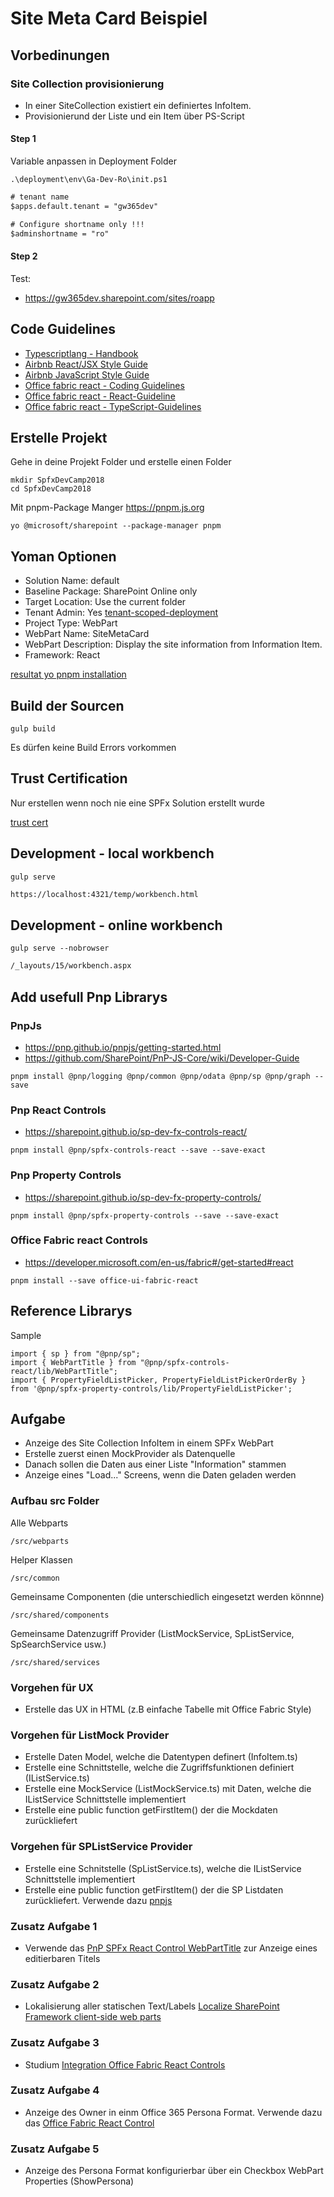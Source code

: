 # Site Meta Card Beispiel

## Vorbedinungen

### Site Collection provisionierung

- In einer SiteCollection existiert ein definiertes InfoItem.
- Provisionierund der Liste und ein Item über PS-Script

#### Step 1
Variable anpassen in Deployment Folder

```bs
.\deployment\env\Ga-Dev-Ro\init.ps1
```

```ps
# tenant name
$apps.default.tenant = "gw365dev"

# Configure shortname only !!!
$adminshortname = "ro"
```

#### Step 2

Test:

- https://gw365dev.sharepoint.com/sites/roapp

## Code Guidelines

- [Typescriptlang - Handbook](https://www.typescriptlang.org/docs/handbook/basic-types.html)
- [Airbnb React/JSX Style Guide](https://github.com/airbnb/javascript/blob/master/react/README.md)
- [Airbnb JavaScript Style Guide](https://github.com/airbnb/javascript)
- [Office fabric react - Coding Guidelines](https://github.com/OfficeDev/office-ui-fabric-react/wiki/Coding-Style)
- [Office fabric react - React-Guideline](https://github.com/OfficeDev/office-ui-fabric-react/wiki/React-Guidelines)
- [Office fabric react - TypeScript-Guidelines](https://github.com/OfficeDev/office-ui-fabric-react/wiki/TypeScript-Guidelines)


## Erstelle Projekt

Gehe in deine Projekt Folder und erstelle einen Folder

```bs
mkdir SpfxDevCamp2018
cd SpfxDevCamp2018
```

Mit pnpm-Package Manger <https://pnpm.js.org>

```bs
yo @microsoft/sharepoint --package-manager pnpm
```

## Yoman Optionen

- Solution Name: default
- Baseline Package: SharePoint Online only
- Target Location: Use the current folder
- Tenant Admin: Yes [tenant-scoped-deployment](https://docs.microsoft.com/en-us/sharepoint/dev/spfx/tenant-scoped-deployment)
- Project Type: WebPart
- WebPart Name: SiteMetaCard
- WebPart Description: Display the site information from Information Item.
- Framework: React

[resultat yo pnpm installation](../../assets/yo-pnpm-installation-1-5-1.png)

## Build der Sourcen

```bs
gulp build
```
Es dürfen keine Build Errors vorkommen

## Trust Certification

Nur erstellen wenn noch nie eine SPFx Solution erstellt wurde

[trust cert](../../assets/gulp-trust-cert.png)

## Development - local workbench

```bs
gulp serve
```

```html
https://localhost:4321/temp/workbench.html
```

## Development - online workbench

```bs
gulp serve --nobrowser
```

```html
/_layouts/15/workbench.aspx
```

## Add usefull Pnp Librarys

### PnpJs

- <https://pnp.github.io/pnpjs/getting-started.html>
- <https://github.com/SharePoint/PnP-JS-Core/wiki/Developer-Guide>

```bs
pnpm install @pnp/logging @pnp/common @pnp/odata @pnp/sp @pnp/graph --save
```

### Pnp React Controls

- <https://sharepoint.github.io/sp-dev-fx-controls-react/>

```bs
pnpm install @pnp/spfx-controls-react --save --save-exact
```

### Pnp Property Controls

- <https://sharepoint.github.io/sp-dev-fx-property-controls/>

```bs
pnpm install @pnp/spfx-property-controls --save --save-exact
```

### Office Fabric react Controls

- <https://developer.microsoft.com/en-us/fabric#/get-started#react>

```bs
pnpm install --save office-ui-fabric-react
```

## Reference Librarys

Sample

```tsx
import { sp } from "@pnp/sp";
import { WebPartTitle } from "@pnp/spfx-controls-react/lib/WebPartTitle";
import { PropertyFieldListPicker, PropertyFieldListPickerOrderBy } from '@pnp/spfx-property-controls/lib/PropertyFieldListPicker';
```

## Aufgabe

- Anzeige des Site Collection InfoItem in einem SPFx WebPart
- Erstelle zuerst einen MockProvider als Datenquelle
- Danach sollen die Daten aus einer Liste "Information" stammen
- Anzeige eines "Load..." Screens, wenn die Daten geladen werden

### Aufbau src Folder

Alle Webparts

```bs
/src/webparts
```

Helper Klassen

```bs
/src/common
```

Gemeinsame Componenten (die unterschiedlich eingesetzt werden könnne)

```bs
/src/shared/components
```

Gemeinsame Datenzugriff Provider (ListMockService, SpListService, SpSearchService usw.)

```bs
/src/shared/services
```

### Vorgehen für UX

- Erstelle das UX in HTML (z.B einfache Tabelle mit Office Fabric Style)

### Vorgehen für ListMock Provider

- Erstelle Daten Model, welche die Datentypen definert (InfoItem.ts)
- Erstelle eine Schnittstelle, welche die Zugriffsfunktionen definiert (IListService.ts)
- Erstelle eine MockService (ListMockService.ts) mit Daten, welche die IListService Schnittstelle implementiert
- Erstelle eine public function getFirstItem() der die Mockdaten zurückliefert

### Vorgehen für SPListService Provider

- Erstelle eine Schnitstelle (SpListService.ts), welche die IListService Schnittstelle implementiert
- Erstelle eine public function getFirstItem() der die SP Listdaten zurückliefert. Verwende dazu [pnpjs](https://pnp.github.io/pnpjs/getting-started.html)

### Zusatz Aufgabe 1

- Verwende das [PnP SPFx React Control WebPartTitle](https://sharepoint.github.io/sp-dev-fx-controls-react/controls/WebPartTitle) zur Anzeige eines editierbaren Titels

### Zusatz Aufgabe 2

- Lokalisierung aller statischen Text/Labels [Localize SharePoint Framework client-side web parts](https://docs.microsoft.com/en-us/sharepoint/dev/spfx/web-parts/guidance/localize-web-parts)

### Zusatz Aufgabe 3

- Studium [Integration Office Fabric React Controls](https://docs.microsoft.com/en-us/sharepoint/dev/spfx/office-ui-fabric-integration)

### Zusatz Aufgabe 4

- Anzeige des Owner in einm Office 365 Persona Format. Verwende dazu das [Office Fabric React Control](https://developer.microsoft.com/en-us/fabric#/components/persona)

### Zusatz Aufgabe 5

- Anzeige des Persona Format konfigurierbar über ein Checkbox WebPart Properties (ShowPersona)
